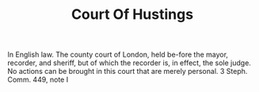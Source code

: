 ---
title: Court Of Hustings
letter: C
permalink: "/definitions/bld-court-of-hustings.html"
body: In English law. The county court of London, held be-fore the mayor, recorder,
  and sheriff, but of which the recorder is, in effect, the sole judge. No actions
  can be brought in this court that are merely personal. 3 Steph. Comm. 449, note
  I
published_at: '2018-07-07'
source: Black's Law Dictionary 2nd Ed (1910)
layout: post
---